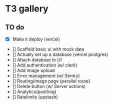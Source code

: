 # T3 gallery

## TO do

- [x] Make it deploy (vercel)
- [] Scaffold basic ui with mock data
- [] Actually set up a database (vercel postgres)
- [] Attach database to UI
- [] Add authentication (w/ clerk)
- [] Add image upload
- [] Error management (w/ Sentry)
- [] Routing/image page (parallel route)
- [] Delete button (w/ Server actions)
- [] Analytics(posthog)
- [] Ratelimits (upstash)
